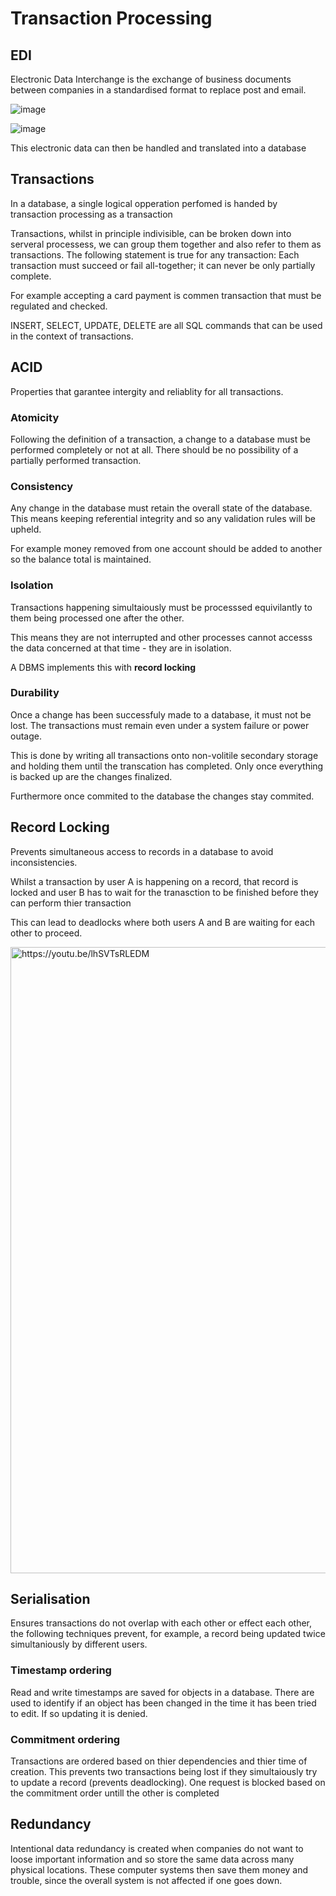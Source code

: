 # Transaction Processing

## EDI
Electronic Data Interchange is the exchange of business documents between companies in a standardised format to replace post and email.

![image](https://user-images.githubusercontent.com/72783315/138685173-a31ca1d1-ac11-48cd-bdfe-717459667d12.png)

![image](https://user-images.githubusercontent.com/72783315/138689833-3a3c2ff8-d8be-4beb-8d43-c7354c5f494f.png)

This electronic data can then be handled and translated into a database

## Transactions
In a database, a single logical opperation perfomed is handed by transaction processing as a transaction

Transactions, whilst in principle indivisible, can be broken down into serveral processess, we can group them together and also refer to them as transactions. The following statement is true for any transaction: Each transaction must succeed or fail all-together; it can never be only partially complete.

For example accepting a card payment is commen transaction that must be regulated and checked.

INSERT, SELECT, UPDATE, DELETE are all SQL commands that can be used in the context of transactions.

## ACID
Properties that garantee intergity and reliablity for all transactions.

### Atomicity
Following the definition of a transaction, a change to a database must be performed completely or not at all. There should be no possibility of a partially performed transaction.

### Consistency
Any change in the database must retain the overall state of the database. This means keeping referential integrity and so any validation rules will be upheld.

For example money removed from one account should be added to another so the balance total is maintained.

### Isolation
Transactions happening simultaiously must be processsed equivilantly to them being processed one after the other.

This means they are not interrupted and other processes cannot accesss the data concerned at that time - they are in isolation.

A DBMS implements this with **record locking**

### Durability
Once a change has been successfuly made to a database, it must not be lost. The transactions must remain even under a system failure or power outage.

This is done by writing all transactions onto non-volitile secondary storage and holding them until the transcation has completed. Only once everything is backed up are the changes finalized.

Furthermore once commited to the database the changes stay commited.

## Record Locking
Prevents simultaneous access to records in a database to avoid inconsistencies. 

Whilst a transaction by user A is happening on a record, that record is locked and user B has to wait for the tranasction to be finished before they can perform thier transaction

This can lead to deadlocks where both users A and B are waiting for each other to proceed.

<img width="1002" alt="https://youtu.be/lhSVTsRLEDM" src="https://user-images.githubusercontent.com/72783315/138735056-7a26536d-d96b-419e-801b-c6ea096a8254.png">

## Serialisation
Ensures transactions do not overlap with each other or effect each other, the following techniques prevent, for example, a record being updated twice simultaniously by different users.

### Timestamp ordering
Read and write timestamps are saved for objects in a database. There are used to identify if an object has been changed in the time it has been tried to edit. If so updating it is denied.

### Commitment ordering
Transactions are ordered based on thier dependencies and thier time of creation. This prevents two transactions being lost if they simultaiously try to update a record (prevents deadlocking). One request is blocked based on the commitment order untill the other is completed

## Redundancy
Intentional data redundancy is created when companies do not want to loose important information and so store the same data across many physical locations. These computer systems then save them money and trouble, since the overall system is not affected if one goes down.
